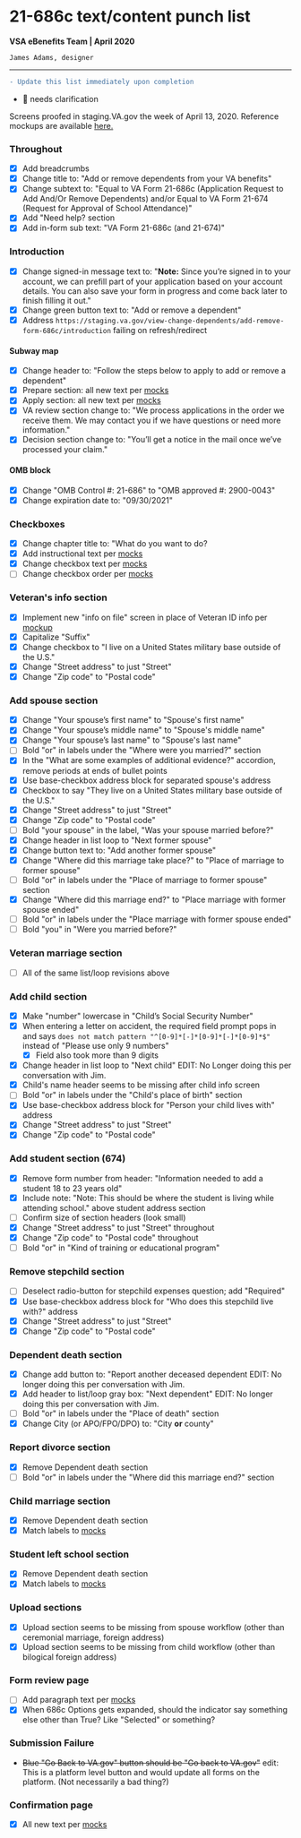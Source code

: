 # 21-686c text/content punch list
**VSA eBenefits Team | April 2020**

`James Adams, designer`

---

```diff
- Update this list immediately upon completion
```
- 🤷‍ needs clarification  

Screens proofed in staging.VA.gov the week of April 13, 2020. Reference mockups are available [here.](https://github.com/department-of-veterans-affairs/va.gov-team/tree/master/teams/vsa/teams/ebenefits/features/view-update-dependents/research-design)

### Throughout

- [x] Add breadcrumbs
- [x] Change title to: "Add or remove dependents from your VA benefits"
- [x] Change subtext to: "Equal to VA Form 21-686c (Application Request to Add And/Or Remove Dependents) and/or
Equal to VA Form 21-674 (Request for Approval of School Attendance)"
- [x] Add "Need help? section
- [x] Add in-form sub text: "VA Form 21-686c (and 21-674)"

### Introduction

- [x] Change signed-in message text to: "**Note:** Since you’re signed in to your account, we can prefill part of your application based on your account details. You can also save your form in progress and come back later to finish filling it out."
- [x] Change green button text to: "Add or remove a dependent" 
- [x] Address `https://staging.va.gov/view-change-dependents/add-remove-form-686c/introduction` failing on refresh/redirect

#### Subway map
- [x] Change header to: "Follow the steps below to apply to add or remove a dependent"
- [x] Prepare section: all new text per [mocks](https://xd.adobe.com/view/057055ba-4c2b-4367-667b-7d7034cb43b4-7341/)
- [x] Apply section: all new text per [mocks](https://xd.adobe.com/view/057055ba-4c2b-4367-667b-7d7034cb43b4-7341/)
- [x] VA review section change to: "We process applications in the order we receive them. We may contact you if we have questions or need more information."
- [x] Decision section change to: "You’ll get a notice in the mail once we’ve processed your claim."

#### OMB block
- [x] Change "OMB Control #: 21-686" to "OMB approved #: 2900-0043"
- [x] Change expiration date to: "09/30/2021"

### Checkboxes

- [x] Change chapter title to: "What do you want to do?
- [x] Add instructional text per [mocks](https://xd.adobe.com/view/ca825c11-2268-458f-4fec-6aaecfec5b2d-bcb3/)
- [x] Change checkbox text per [mocks](https://xd.adobe.com/view/ca825c11-2268-458f-4fec-6aaecfec5b2d-bcb3/)
- [ ] Change checkbox order per [mocks](https://xd.adobe.com/view/ca825c11-2268-458f-4fec-6aaecfec5b2d-bcb3/)

### Veteran's info section

- [x] Implement new "info on file" screen in place of Veteran ID info per [mockup](https://xd.adobe.com/view/ca825c11-2268-458f-4fec-6aaecfec5b2d-bcb3/screen/dc153448-40b1-4d35-b890-698dca690305/Add-Modify-Dependents-MVI-Details)
- [x] Capitalize "Suffix"
- [x] Change checkbox to "I live on a United States military base outside of the U.S."
- [x] Change "Street address" to just "Street"
- [x] Change "Zip code" to "Postal code"

### Add spouse section

- [X] Change "Your spouse’s first name" to "Spouse's first name"
- [x] Change "Your spouse’s middle name" to "Spouse's middle name"
- [x] Change "Your spouse’s last name" to "Spouse's last name"
- [ ] Bold "or" in labels under the "Where were you married?" section
- [x] In the "What are some examples of additional evidence?" accordion, remove periods at ends of bullet points
- [x] Use base-checkbox address block for separated spouse's address
- [x] Checkbox to say "They live on a United States military base outside of the U.S."
- [x] Change "Street address" to just "Street"
- [x] Change "Zip code" to "Postal code"
- [ ] Bold "your spouse" in the label, "Was your spouse married before?"
- [x] Change header in list loop to "Next former spouse"
- [x] Change button text to: "Add another former spouse"
- [x] Change "Where did this marriage take place?" to "Place of marriage to former spouse"
- [ ] Bold "or" in labels under the "Place of marriage to former spouse" section
- [x] Change "Where did this marriage end?" to "Place marriage with former spouse ended"
- [ ] Bold "or" in labels under the "Place marriage with former spouse ended"
- [ ] Bold "you" in "Were you married before?"

### Veteran marriage section

- [ ] All of the same list/loop revisions above


### Add child section

- [x] Make "number" lowercase in "Child’s Social Security Number"
- [x] When entering a letter on accident, the required field prompt pops in and says `does not match pattern "^[0-9]*[-]*[0-9]*[-]*[0-9]*$"` instead of "Please use only 9 numbers"
  - [x] Field also took more than 9 digits
- [x] Change header in list loop to "Next child" EDIT: No Longer doing this per conversation with Jim.
- [x] Child's name header seems to be missing after child info screen
- [ ] Bold "or" in labels under the "Child's place of birth" section
- [x] Use base-checkbox address block for "Person your child lives with" address
- [x] Change "Street address" to just "Street"
- [x] Change "Zip code" to "Postal code"

### Add student section (674)

- [x] Remove form number from header: "Information needed to add a student 18 to 23 years old"
- [x] Include note: "Note: This should be where the student is living while attending school." above student address section
- [ ] Confirm size of section headers (look small)
- [x] Change "Street address" to just "Street" throughout
- [x] Change "Zip code" to "Postal code" throughout
- [ ] Bold "or" in "Kind of training or educational program"

### Remove stepchild section

- [ ] Deselect radio-button for stepchild expenses question; add "Required"
- [x] Use base-checkbox address block for "Who does this stepchild live with?" address
- [x] Change "Street address" to just "Street"
- [x] Change "Zip code" to "Postal code"

### Dependent death section

- [x] Change add button to: "Report another deceased dependent EDIT: No longer doing this per conversation with Jim.
- [x] Add header to list/loop gray box: "Next dependent" EDIT: No longer doing this per conversation with Jim.
- [ ] Bold "or" in labels under the "Place of death" section
- [x] Change City (or APO/FPO/DPO) to: "City **or** county"

### Report divorce section

- [x] Remove Dependent death section
- [ ] Bold "or" in labels under the "Where did this marriage end?" section

### Child marriage section

- [x] Remove Dependent death section
- [x] Match labels to [mocks](https://xd.adobe.com/view/7c724f92-3619-4c7f-5fa8-c355bb2e85c9-0a43/screen/6bb638da-6be6-4d63-a0ad-bea72daec150/Apply-Dependents-Report-Child-Marriage-1)

### Student left school section

- [x] Remove Dependent death section
- [x] Match labels to [mocks](https://xd.adobe.com/view/7c724f92-3619-4c7f-5fa8-c355bb2e85c9-0a43/screen/c13df40e-416a-49df-9fa3-5b18b1b96bb8/Apply-Dependents-Report-Stopped-School-1)

### Upload sections

- [x] Upload section seems to be missing from spouse workflow (other than ceremonial marriage, foreign address)
- [x] Upload section seems to be missing from child workflow (other than bilogical foreign address)

### Form review page

- [ ] Add paragraph text per [mocks](https://xd.adobe.com/view/88794e80-ae26-4f3e-509e-94d09eb571f7-fe48/)
- [x] When 686c Options gets expanded, should the indicator say something else other than True?  Like "Selected" or something?

### Submission Failure
- ~~Blue "Go Back to VA.gov" button should be "Go back to VA.gov"~~ edit: This is a platform level button and would update all forms on the platform. (Not necessarily a bad thing?)

### Confirmation page

- [x] All new text per [mocks](https://xd.adobe.com/view/88794e80-ae26-4f3e-509e-94d09eb571f7-fe48/screen/85157fc6-68fe-4a6b-bc76-b499c56283af/Add-Dependents-Confirmation-1-ALT)







